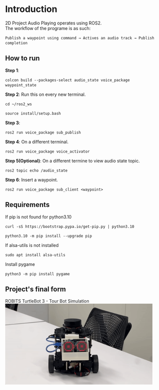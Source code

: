 # Introduction
2D Project Audio Playing operates using ROS2.\
The workflow of the programe is as such:
```
Publish a waypoint using command → Actives an audio track → Publish completion
```

## How to run
**Step 1**:
```
colcon build --packages-select audio_state voice_package waypoint_state
```
**Step 2**: Run this on every new terminal.
```
cd ~/ros2_ws
```
```
source install/setup.bash
```
**Step 3**:
```
ros2 run voice_package sub_publish
```
**Step 4**: On a different terminal.
```
ros2 run voice_package voice_activator
```
**Step 5(Optional)**: On a different termine to view audio state topic.
```
ros2 topic echo /audio_state
```
**Step 6**: Insert a waypoint.
```
ros2 run voice_package sub_client <waypoint>
```

## Requirements
If pip is not found for python3.10
```
curl -sS https://bootstrap.pypa.io/get-pip.py | python3.10
```
```
python3.10 -m pip install --upgrade pip
```
If alsa-utils is not installed
```
sudo apt install alsa-utils
```
Install pygame
```
python3 -m pip install pygame
```

## Project's final form
ROBITS TurtleBot 3 - Tour Bot Simulation
[![ROBITS TurtleBot 3 - Tour Bot Simulation](./Capture.PNG)](https://www.youtube.com/watch?v=JZ70-lPcNug&t=12s)
